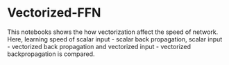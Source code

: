 # Vectorized-FFN
This notebooks shows the how vectorization affect the speed of network.\
Here, learning speed of scalar input - scalar back propagation, scalar input - vectorized back propagation and vectorized input - vectorized backpropagation is compared.
